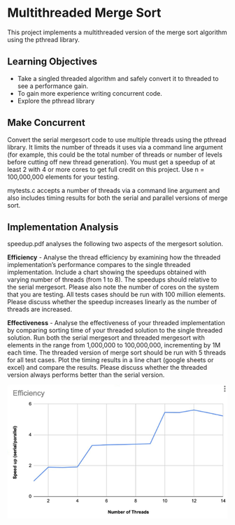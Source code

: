 # Multithreaded Merge Sort

This project implements a multithreaded version of the
merge sort algorithm using the pthread library.

## Learning Objectives

- Take a singled threaded algorithm and safely convert it to threaded
  to see a performance gain.
- To gain more experience writing concurrent code.
- Explore the pthread library

## Make Concurrent

Convert the serial mergesort code to use multiple threads using the
pthread library. It limits the number of threads it
uses via a command line argument (for example, this could be the total
number of threads or number of levels before cutting off new thread
generation). You must get a speedup of at least 2 with 4 or more cores
to get full credit on this project.  Use n = 100,000,000 elements for
your testing.

mytests.c accepts a number of threads via a command line argument and also includes
timing results for both the serial and parallel versions of merge sort.

## Implementation Analysis

speedup.pdf analyses the following two aspects of the mergesort solution.

**Efficiency** - Analyse the thread efficiency by examining how the
threaded implementation’s performance compares to the single threaded
implementation. Include a chart showing the speedups obtained with
varying number of threads (from 1 to 8). The speedups should relative
to the serial mergesort. Please also note the number of cores on the
system that you are testing.  All tests cases should be run with 100
million elements. Please discuss whether the speedup increases
linearly as the number of threads are increased.

**Effectiveness** - Analyse the effectiveness of your threaded
implementation by comparing sorting time of your threaded solution to
the single threaded solution. Run both the serial mergesort and
threaded mergesort with elements in the range from 1,000,000 to
100,000,000, incrementing by 1M each time.  The threaded version of
merge sort should be run with 5 threads for all test cases.  Plot the
timing results in a line chart (google sheets or excel) and compare
the results. Please discuss whether the threaded version always
performs better than the serial version.

<img src="images/speedupEf.png">
